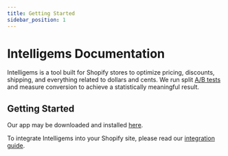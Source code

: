```yaml
---
title: Getting Started
sidebar_position: 1
---
```


# Intelligems Documentation

Intelligems is a tool built for Shopify stores to optimize pricing, discounts, shipping, and everything related to
dollars and cents. We run split [A/B tests](https://www.intelligems.io/post/so-what-is-a-b-testing) and measure
conversion to achieve a statistically meaningful result.

## Getting Started

Our app may be downloaded and installed [here](https://apps.shopify.com/intelligems?surface_detail=intelligems&surface_inter_position=1&surface_intra_position=2&surface_type=search).

To integrate Intelligems into your Shopify site, please read
our [integration guide](./shopify-integration/install-app).

